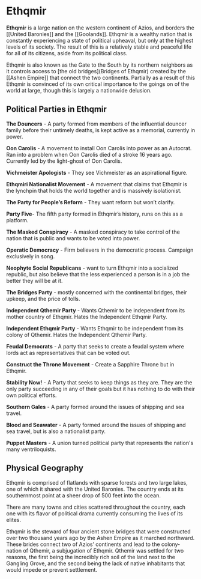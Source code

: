 # Ethqmir
**Ethqmir** is a large nation on the western continent of Azios, and borders the [[United Baronies]] and the [[Goolands]]. Ethqmir is a wealthy nation that is constantly experiencing a state of political upheaval, but only at the highest levels of its society. The result of this is a relatively stable and peaceful life for all of its citizens, aside from its political class.

Ethqmir is also known as the Gate to the South by its northern neighbors as it controls access to [the old bridges](Bridges of Ethqmir) created by the [[Ashen Empire]] that connect the two continents. Partially as a result of this Ethqmir is convinced of its own critical importance to the goings on of the world at large, though this is largely a nationwide delusion.

## Political Parties in Ethqmir
**The Douncers** - A party formed from members of the influential douncer family before their untimely deaths, is kept active as a memorial, currently in power.

**Oon Carolis** -  A movement to install Oon Carolis into power as an Autocrat. Ran into a problem when Oon Carolis died of a stroke 16 years ago. Currently led by the light-ghost of Oon Carolis.

**Vichmeister Apologists** - They see Vichmeister as an aspirational figure.

**Ethqmiri Nationalist Movement** - A movement that claims that Ethqmir is the lynchpin that holds the world together and is massively isolationist.

**The Party for People’s Reform** - They want reform but won’t clarify.

**Party Five**- The fifth party formed in Ethqmir’s history, runs on this as a platform.

**The Masked Conspiracy** - A masked conspiracy to take control of the nation that is public and wants to be voted into power.

**Operatic Democracy** -  Firm believers in the democratic process. Campaign exclusively in song.

**Neophyte Social Republicans** - want to turn Ethqmir into a socialized republic, but also believe that the less experienced a person is in a job the better they will be at it.

**The Bridges Party** - mostly concerned with the continental bridges, their upkeep, and the price of tolls.

**Independent Qthemir Party** - Wants Qthemir to be independent from its mother country of Ethqmir. Hates the Independent Ethqmir Party.

**Independent Ethqmir Party** - Wants Ethqmir to be independent from its colony of Qthemir. Hates the Independent Qthemir Party.

**Feudal Democrats** - A party that seeks to create a feudal system where lords act as representatives that can be voted out.

**Construct the Throne Movement** - Create a Sapphire Throne but in Ethqmir.

**Stability Now!** - A Party that seeks to keep things as they are. They are the only party succeeding in any of their goals but it has nothing to do with their own political efforts.

**Southern Gales** - A party formed around the issues of shipping and sea travel.

**Blood and Seawater** - A party formed around the issues of shipping and sea travel, but is also a nationalist party.

**Puppet Masters** - A union turned political party that represents the nation's many ventriloquists.

## Physical Geography
Ethqmir is comprised of flatlands with sparse forests and two large lakes, one of which it shared with the United Baronies. The country ends at its southernmost point at a sheer drop of 500 feet into the ocean.

There are many towns and cities scattered throughout the country, each one with its flavor of political drama currently consuming the lives of its elites. 

Ethqmir is the steward of four ancient stone bridges that were constructed over two thousand years ago by the Ashen Empire as it marched northward. These brides connect two of Azios’ continents and lead to the colony-nation of Qthemir, a subjugation of Ethqmir. Qthemir was settled for two reasons, the first being the incredibly rich soil of the land next to the Gangling Grove, and the second being the lack of native inhabitants that would impede or prevent settlement.